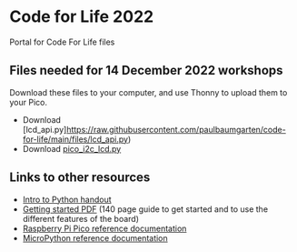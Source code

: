 # Code for Life 2022
Portal for Code For Life files

## Files needed for 14 December 2022 workshops

Download these files to your computer, and use Thonny to upload them to your Pico.
* Download [lcd_api.py]https://raw.githubusercontent.com/paulbaumgarten/code-for-life/main/files/lcd_api.py)
* Download [pico_i2c_lcd.py](https://raw.githubusercontent.com/paulbaumgarten/code-for-life/main/files/pico_i2c_lcd.py)

## Links to other resources

* [Intro to Python handout](files/intro-to-python.pdf)
* [Getting started PDF](https://hackspace.raspberrypi.com/books/micropython-pico/pdf/download) (140 page guide to get started and to use the different features of the board)
* [Raspberry Pi Pico reference documentation](https://www.raspberrypi.com/documentation/microcontrollers/micropython.html)
* [MicroPython reference documentation](https://docs.micropython.org/en/latest/reference/index.html)

